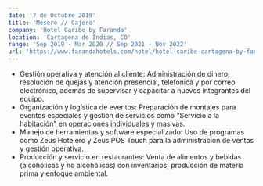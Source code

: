 ```yaml
---
date: '7 de Octubre 2019'
title: 'Mesero // Cajero'
company: 'Hotel Caribe by Faranda'
location: 'Cartagena de Indias, CO'
range: 'Sep 2019 - Mar 2020 // Sep 2021 - Nov 2022'
url: 'https://www.farandahotels.com/hotel/hotel-caribe-cartagena-by-faranda-grand'
---
```


- Gestión operativa y atención al cliente: Administración de dinero, resolución de quejas y atención presencial, telefónica y por correo electrónico, además de supervisar y capacitar a nuevos integrantes del equipo.
- Organización y logística de eventos: Preparación de montajes para eventos especiales y gestión de servicios como "Servicio a la habitación" en operaciones individuales y masivas.
- Manejo de herramientas y software especializado: Uso de programas como Zeus Hotelero y Zeus POS Touch para la administración de ventas y gestión operativa.
- Producción y servicio en restaurantes: Venta de alimentos y bebidas (alcohólicas y no alcohólicas) con inventarios, producción de materia prima y enfoque ambiental.
